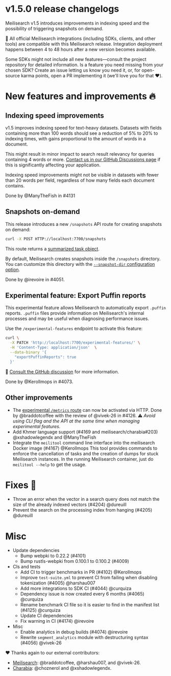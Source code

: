 # v1.5.0 release changelogs

Meilisearch v1.5 introduces improvements in indexing speed and the possibility of triggering snapshots on demand.

🧰 All official Meilisearch integrations (including SDKs, clients, and other tools) are compatible with this Meilisearch release. Integration deployment happens between 4 to 48 hours after a new version becomes available.

Some SDKs might not include all new features—consult the project repository for detailed information. Is a feature you need missing from your chosen SDK? Create an issue letting us know you need it, or, for open-source karma points, open a PR implementing it (we'll love you for that ❤️).

# New features and improvements 🔥

## Indexing speed improvements

v1.5 improves indexing speed for text-heavy datasets. Datasets with fields containing more than 100 words should see a reduction of 5% to 20% to indexing times, with gains proportional to the amount of words in a document.

This might result in minor impact to search result relevancy for queries containing 4 words or more. [Contact us in our GitHub Discussions page](https://github.com/orgs/meilisearch/discussions/704) if this is significantly affecting your application.

Indexing speed improvements might not be visible in datasets with fewer than 20 words per field, regardless of how many fields each document contains.

Done by @ManyTheFish in #4131

## Snapshots on-demand

This release introduces a new `/snapshots` API route for creating snapshots on demand:

```bash
curl -X POST HTTP://localhost:7700/snapshots
```

This route returns a [summarized task object](https://www.meilisearch.com/docs/reference/api/tasks).

By default, Meilisearch creates snapshots inside the `/snapshots` directory. You can customize this directory with the [`--snapshot-dir` configuration option](https://www.meilisearch.com/docs/learn/configuration/instance_options#snapshot-destination).

Done by @irevoire in #4051.

## Experimental feature: Export Puffin reports

This experimental feature allows Meilisearch to automatically export `.puffin`  reports. `.puffin` files provide information on Meilisearch's internal processes and may be useful when diagnosing performance issues.

Use the `/experimental-features` endpoint to activate this feature:
```bash
curl \
  -X PATCH 'http://localhost:7700/experimental-features/' \
  -H 'Content-Type: application/json'  \
  --data-binary '{
    "exportPuffinReports": true
  }'
```

📣 [Consult the GitHub discussion](https://github.com/meilisearch/product/discussions/693) for more information.

Done by @Kerollmops in #4073.

## Other improvements

* The [experimental `/metrics` route](https://github.com/meilisearch/product/discussions/625) can now be activated via HTTP. Done by @braddotcoffee with the review of @vivek-26 in #4126. ⚠️ _Avoid using CLI flag and the API  at the same time when managing experimental features._
* Add Khmer language support (#4169 and meilisearch/charabia#203) @xshadowlegendx and @ManyTheFish
* Integrate the `meilitool` command line interface into the meilisearch Docker image (#4167) @Kerollmops
This tool provides commands to enforce the cancellation of tasks and the creation of dumps for stuck Meilisearch instances.
In the running Meilisearch container, just do `meilitool --help` to get the usage.

# Fixes 🐞
* Throw an error when the vector in a search query does not match the size of the already indexed vectors (#4204) @dureuill
* Prevent the search on the processing index from hanging (#4205) @dureuill

# Misc

* Update dependencies
  * Bump webpki to 0.22.2 (#4101)
  * Bump rustls-webpki from 0.100.1 to 0.100.2 (#4009)
* CIs and tests
  * Add CI to trigger benchmarks in PR (#4102) @Kerollmops
  * Improve `test-suite.yml` to prevent CI from failing when disabling tokenization (#4005) @harshau007
  * Add more integrations to SDK CI (#4044) @curquiza
  * Dependency issue is now created every 6 months (#4065) @curquiza
  * Rename benchmark CI file so it is easier to find in the manifest list (#4125) @curquiza
  * Update CI dependencies
  * Fix warning in CI (#4174) @irevoire
* Misc
  * Enable analytics in debug builds (#4074) @irevoire
  * Rewrite `segment_analytics` module with destructuring syntax (#4056) @vivek-26

❤️ Thanks again to our external contributors:
- [Meilisearch](https://github.com/meilisearch/meilisearch): @braddotcoffee, @harshau007, and @vivek-26.
- [Charabia](https://github.com/meilisearch/charabia): @choznerol and @xshadowlegendx.

